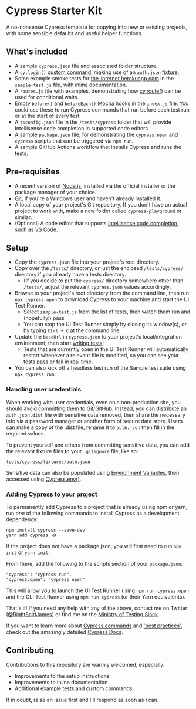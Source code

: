 # Cypress Starter Kit

A no-nonsense Cypress template for copying into new or existing projects, with some sensible defaults and useful helper functions.

## What's included

- A sample `cypress.json` file and associated folder structure.
- A `cy.login()` [custom command](https://docs.cypress.io/api/cypress-api/custom-commands.html), making use of an `auth.json` [fixture](https://docs.cypress.io/api/commands/fixture.html).
- Some example smoke tests for [the-internet.herokuapp.com](https://the-internet.herokuapp.com/) in the `sample-test.js` file, with inline documentation.
- A `routes.js` file with examples, demonstrating how [cy.route()](https://docs.cypress.io/api/commands/route.html) can be used for conditional waits.
- Empty `before()` and `beforeEach()` [Mocha hooks](https://docs.cypress.io/guides/core-concepts/writing-and-organizing-tests.html#Hooks) in the `index.js` file. You could use these to run Cypress commands that run before each test run or at the start of every test.
- A `tsconfig.json` file in the `/tests/cypress` folder that will provide Intellisense code completion in supported code editors.
- A sample `package.json` file, for demonstrating the `cypress:open` and `cypress` scripts that can be triggered via `npm run`.
- A sample GitHub Actions workflow that installs Cypress and runs the tests.

## Pre-requisites

- A recent version of [Node.js](https://nodejs.org/en/), installed via the official installer or the package manager of your choice.
- [Git](https://git-scm.com/), if you're a Windows user and haven't already installed it.
- A local copy of your project's Git repository. If you don't have an actual project to work with, make a new folder called `cypress-playground` or similar.
- (Optional) A code editor that supports [Intellisense code completion](https://docs.cypress.io/guides/tooling/IDE-integration.html#Intelligent-Code-Completion), such as [VS Code](https://code.visualstudio.com/).

## Setup

- Copy the `cypress.json` file into your project's root directory.
- Copy over the `/tests/` directory, or just the enclosed `/tests/cypress/` directory if you already have a tests directory.
  - (If you decide to put the `cypress/` directory somewhere other than `/tests/`, adjust the relevant `cypress.json` values accordingly.
- Browse to your project's root directory from the command line, then run `npx cypress open` to download Cypress to your machine and start the UI Test Runner.
  - Select `sample-test.js` from the list of tests, then watch them run and (hopefully!) pass
  - You can stop the UI Test Runner simply by closing its window(s), or by typing `Ctrl + C` at the command line.
- Update the `baseUrl` in `cypress.json` to your project's local/integration environment, then start [writing tests](https://docs.cypress.io/guides/getting-started/writing-your-first-test.html)!
  - Tests that are currently open in the UI Test Runner will automatically restart whenever a relevant file is modified, so you can see your tests pass or fail in real time.
- You can also kick off a headless test run of the Sample test suite using `npx cypress run`.

### Handling user credentials

When working with user credentials, even on a non-production site, you should avoid committing them to Git/GitHub. Instead, you can distribute an `auth.json.dist` file with sensitive data removed, then share the necessary info via a password manager or another form of secure data store. Users can make a copy of the .dist file, rename it to `auth.json` then fill in the required values.

To prevent yourself and others from committing sensitive data, you can add the relevant fixture files to your `.gitignore` file, like so:
```
tests/cypress/fixtures/auth.json
```

Sensitive data can also be populated using [Environment Variables](https://docs.cypress.io/guides/guides/environment-variables.html), then accessed using [Cypress.env()](https://docs.cypress.io/api/cypress-api/env.html#Syntax).

### Adding Cypress to your project

To permanently add Cypress to a project that is already using npm or yarn, run _one_ of the following commands to install Cypress as a development dependency:

```
npm install cypress --save-dev
yarn add cypress -D
```

If the project does not have a package.json, you will first need to run `npm init` or `yarn init`.

From there, add the following to the scripts section of your `package.json`:
```
"cypress": "cypress run",
"cypress:open": "cypress open"
```

This will allow you to launch the UI Test Runner using `npm run cypress:open` and the CLI Test Runner using `npm run cypress` (or their Yarn equivalents).

That's it! If you need any help with any of the above, contact me on Twitter ([@RightSaidJames](https://twitter.com/rightsaidjames)) or find me on the [Ministry of Testing Slack](https://www.ministryoftesting.com/slack_invite). 

If you want to learn more about [Cypress commands](https://docs.cypress.io/api/commands/get.html) and ['best practices'](https://docs.cypress.io/guides/references/best-practices.html), check out the amazingly detailed [Cypress Docs](https://docs.cypress.io/).

## Contributing

Contributions to this repository are warmly welcomed, especially:
- Improvements to the setup instructions
- Improvements to inline documentation 
- Additional example tests and custom commands

If in doubt, raise an issue first and I'll respond as soon as I can.
